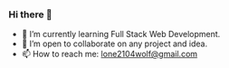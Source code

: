 ### Hi there 👋

- 🌱 I’m currently learning Full Stack Web Development.
- 👯 I’m open to collaborate on any project and idea.
- 📫 How to reach me: lone2104wolf@gmail.com
<!-- - 
- <img src="https://github.com/Utkarsh-1104/Utkarsh-1104/assets/90772125/e243cf89-02e1-4b07-8576-f05706520465" width="100" height="150" -->
<!-- - ![github](https://github.com/Utkarsh-1104/Utkarsh-1104/assets/90772125/e243cf89-02e1-4b07-8576-f05706520465) -->

<!--
**Utkarsh-1104/Utkarsh-1104** is a ✨ _special_ ✨ repository because its `README.md` (this file) appears on your GitHub profile.

Here are some ideas to get you started:

- 🔭 I’m currently working on ...


- 🤔 I’m looking for help with ...
- 💬 Ask me about ...

- 😄 Pronouns: ...
- ⚡ Fun fact: ...
-->
